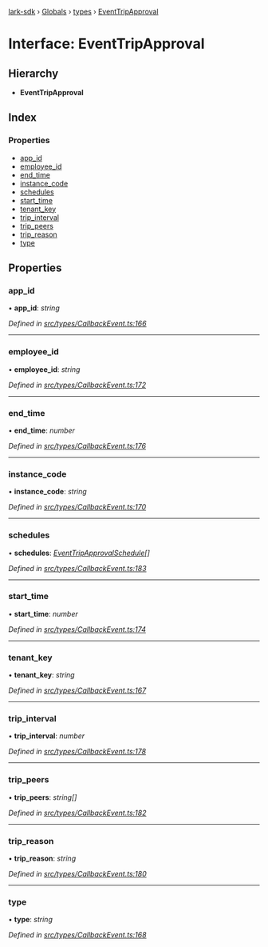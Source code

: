 [lark-sdk](../README.md) › [Globals](../globals.md) › [types](../modules/types.md) › [EventTripApproval](types.eventtripapproval.md)

# Interface: EventTripApproval

## Hierarchy

* **EventTripApproval**

## Index

### Properties

* [app_id](types.eventtripapproval.md#app_id)
* [employee_id](types.eventtripapproval.md#employee_id)
* [end_time](types.eventtripapproval.md#end_time)
* [instance_code](types.eventtripapproval.md#instance_code)
* [schedules](types.eventtripapproval.md#schedules)
* [start_time](types.eventtripapproval.md#start_time)
* [tenant_key](types.eventtripapproval.md#tenant_key)
* [trip_interval](types.eventtripapproval.md#trip_interval)
* [trip_peers](types.eventtripapproval.md#trip_peers)
* [trip_reason](types.eventtripapproval.md#trip_reason)
* [type](types.eventtripapproval.md#type)

## Properties

###  app_id

• **app_id**: *string*

*Defined in [src/types/CallbackEvent.ts:166](https://github.com/TbhT/lark-sdk/blob/e3605bb/src/types/CallbackEvent.ts#L166)*

___

###  employee_id

• **employee_id**: *string*

*Defined in [src/types/CallbackEvent.ts:172](https://github.com/TbhT/lark-sdk/blob/e3605bb/src/types/CallbackEvent.ts#L172)*

___

###  end_time

• **end_time**: *number*

*Defined in [src/types/CallbackEvent.ts:176](https://github.com/TbhT/lark-sdk/blob/e3605bb/src/types/CallbackEvent.ts#L176)*

___

###  instance_code

• **instance_code**: *string*

*Defined in [src/types/CallbackEvent.ts:170](https://github.com/TbhT/lark-sdk/blob/e3605bb/src/types/CallbackEvent.ts#L170)*

___

###  schedules

• **schedules**: *[EventTripApprovalSchedule](types.eventtripapprovalschedule.md)[]*

*Defined in [src/types/CallbackEvent.ts:183](https://github.com/TbhT/lark-sdk/blob/e3605bb/src/types/CallbackEvent.ts#L183)*

___

###  start_time

• **start_time**: *number*

*Defined in [src/types/CallbackEvent.ts:174](https://github.com/TbhT/lark-sdk/blob/e3605bb/src/types/CallbackEvent.ts#L174)*

___

###  tenant_key

• **tenant_key**: *string*

*Defined in [src/types/CallbackEvent.ts:167](https://github.com/TbhT/lark-sdk/blob/e3605bb/src/types/CallbackEvent.ts#L167)*

___

###  trip_interval

• **trip_interval**: *number*

*Defined in [src/types/CallbackEvent.ts:178](https://github.com/TbhT/lark-sdk/blob/e3605bb/src/types/CallbackEvent.ts#L178)*

___

###  trip_peers

• **trip_peers**: *string[]*

*Defined in [src/types/CallbackEvent.ts:182](https://github.com/TbhT/lark-sdk/blob/e3605bb/src/types/CallbackEvent.ts#L182)*

___

###  trip_reason

• **trip_reason**: *string*

*Defined in [src/types/CallbackEvent.ts:180](https://github.com/TbhT/lark-sdk/blob/e3605bb/src/types/CallbackEvent.ts#L180)*

___

###  type

• **type**: *string*

*Defined in [src/types/CallbackEvent.ts:168](https://github.com/TbhT/lark-sdk/blob/e3605bb/src/types/CallbackEvent.ts#L168)*
